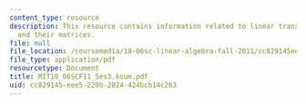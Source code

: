 ```yaml
---
content_type: resource
description: This resource contains information related to linear transformations
  and their matrices.
file: null
file_location: /coursemedia/18-06sc-linear-algebra-fall-2011/cc829145eee5220b2024424bcb14c263_MIT18_06SCF11_Ses3.6sum.pdf
file_type: application/pdf
resourcetype: Document
title: MIT18_06SCF11_Ses3.6sum.pdf
uid: cc829145-eee5-220b-2024-424bcb14c263
---
```

